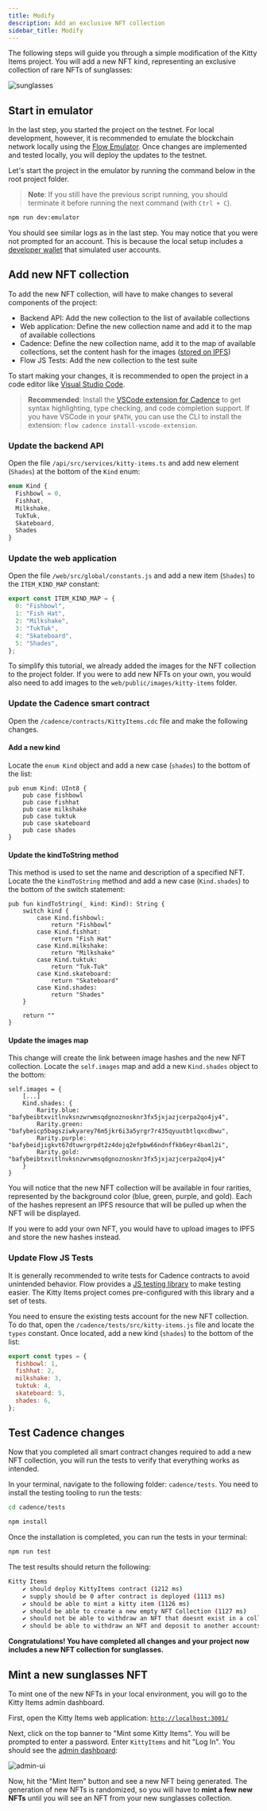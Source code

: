```yaml
---
title: Modify
description: Add an exclusive NFT collection
sidebar_title: Modify
---
```


The following steps will guide you through a simple modification of the Kitty Items project. You will add a new NFT kind, representing an exclusive collection of rare NFTs of sunglasses:

![sunglasses](shades-nft.png)

## Start in emulator

In the last step, you started the project on the testnet. For local development, however, it is recommended to emulate the blockchain network locally using the [Flow Emulator](/emulator/). Once changes are implemented and tested locally, you will deploy the updates to the testnet.

Let's start the project in the emulator by running the command below in the root project folder.

> **Note**: If you still have the previous script running, you should terminate it before running the next command (with `Ctrl + C`).

```sh
npm run dev:emulator
```

You should see similar logs as in the last step. You may notice that you were not prompted for an account. This is because the local setup includes a [developer wallet](https://github.com/onflow/fcl-dev-wallet) that simulated user accounts.

## Add new NFT collection

To add the new NFT collection, will have to make changes to several components of the project:

- Backend API: Add the new collection to the list of available collections
- Web application: Define the new collection name and add it to the map of available collections
- Cadence: Define the new collection name, add it to the map of available collections, set the content hash for the images ([stored on IPFS](/dapp-development/smart-contracts/#external-storage-networks))
- Flow JS Tests: Add the new collection to the test suite

To start making your changes, it is recommended to open the project in a code editor like [Visual Studio Code](https://code.visualstudio.com/).

> **Recommended**: Install the [VSCode extension for Cadence](https://marketplace.visualstudio.com/items?itemName=onflow.cadence) to get syntax highlighting, type checking, and code completion support. If you have VSCode in your `$PATH`, you can use the CLI to install the extension: `flow cadence install-vscode-extension`.

### Update the backend API

Open the file `/api/src/services/kitty-items.ts` and add new element (`Shades`) at the bottom of the `Kind` enum:

```js:title=/api/src/services/kitty-items.ts
enum Kind {
  Fishbowl = 0,
  Fishhat,
  Milkshake,
  TukTuk,
  Skateboard,
  Shades
}
```

### Update the web application

Open the file `/web/src/global/constants.js` and add a new item (`Shades`) to the `ITEM_KIND_MAP` constant:

```js:title=/web/src/global/constants.js
export const ITEM_KIND_MAP = {
  0: "Fishbowl",
  1: "Fish Hat",
  2: "Milkshake",
  3: "TukTuk",
  4: "Skateboard",
  5: "Shades",
};
```

To simplify this tutorial, we already added the images for the NFT collection to the project folder. If you were to add new NFTs on your own, you would also need to add images to the `web/public/images/kitty-items` folder.

### Update the Cadence smart contract

Open the `/cadence/contracts/KittyItems.cdc` file and make the following changes.

#### Add a new kind

Locate the `enum Kind` object and add a new case (`shades`) to the bottom of the list:

```cadence:title=/cadence/contracts/KittyItems.cdc
pub enum Kind: UInt8 {
    pub case fishbowl
    pub case fishhat
    pub case milkshake
    pub case tuktuk
    pub case skateboard
    pub case shades
}
```

#### Update the kindToString method

This method is used to set the name and description of a specified NFT. Locate the the `kindToString` method and add a new case (`Kind.shades`) to the bottom of the switch statement:

```cadence:title=/cadence/contracts/KittyItems.cdc
pub fun kindToString(_ kind: Kind): String {
    switch kind {
        case Kind.fishbowl:
            return "Fishbowl"
        case Kind.fishhat:
            return "Fish Hat"
        case Kind.milkshake:
            return "Milkshake"
        case Kind.tuktuk:
            return "Tuk-Tuk"
        case Kind.skateboard:
            return "Skateboard"
        case Kind.shades:
            return "Shades"
    }

    return ""
}
```

#### Update the images map

This change will create the link between image hashes and the new NFT collection. Locate the `self.images` map and add a new `Kind.shades` object to the bottom:

```cadence:title=/cadence/contracts/KittyItems.cdc
self.images = {
    [...]
    Kind.shades: {
        Rarity.blue: "bafybeibtxvitlnvksnzwrwmsqdgnoznosknr3fx5jxjazjcerpa2qo4jy4",
        Rarity.green: "bafybeicp5bagsziwkyarey76m5jkr6i3a5yrgr7r435qyuutbtlqxcdbwu",
        Rarity.purple: "bafybeidjigkvt67dtuwrgrpdt2z4dojq2efpbw66ndnffkb6eyr4baml2i",
        Rarity.gold: "bafybeibtxvitlnvksnzwrwmsqdgnoznosknr3fx5jxjazjcerpa2qo4jy4"
    }
}
```

You will notice that the new NFT collection will be available in four rarities, represented by the background color (blue, green, purple, and gold). Each of the hashes represent an IPFS resource that will be pulled up when the NFT will be displayed.

If you were to add your own NFT, you would have to upload images to IPFS and store the new hashes instead.

### Update Flow JS Tests

It is generally recommended to write tests for Cadence contracts to avoid unintended behavior. Flow provides a [JS testing library](/flow-js-testing/) to make testing easier. The Kitty Items project comes pre-configured with this library and a set of tests.

You need to ensure the existing tests account for the new NFT collection. To do that, open the `/cadence/tests/src/kitty-items.js` file and locate the `types` constant. Once located, add a new kind (`shades`) to the bottom of the list:

```js:title=/cadence/tests/src/kitty-items.js
export const types = {
  fishbowl: 1,
  fishhat: 2,
  milkshake: 3,
  tuktuk: 4,
  skateboard: 5,
  shades: 6,
};
```

## Test Cadence changes

Now that you completed all smart contract changes required to add a new NFT collection, you will run the tests to verify that everything works as intended.

In your terminal, navigate to the following folder: `cadence/tests`. You need to install the testing tooling to run the tests:

```sh
cd cadence/tests

npm install
```

Once the installation is completed, you can run the tests in your terminal:

```sh
npm run test
```

The test results should return the following:

```sh
Kitty Items
    ✔ should deploy KittyItems contract (1212 ms)
    ✔ supply should be 0 after contract is deployed (1113 ms)
    ✔ should be able to mint a kitty item (1126 ms)
    ✔ should be able to create a new empty NFT Collection (1127 ms)
    ✔ should not be able to withdraw an NFT that doesnt exist in a collection (1123 ms)
    ✔ should be able to withdraw an NFT and deposit to another accounts collection (1104 ms)
```

**Congratulations! You have completed all changes and your project now includes a new NFT collection for sunglasses.**

## Mint a new sunglasses NFT

To mint one of the new NFTs in your local environment, you will go to the Kitty Items admin dashboard.

First, open the Kitty Items web application: [`http://localhost:3001/`](http://localhost:3001/)

Next, click on the top banner to "Mint some Kitty Items". You will be prompted to enter a password. Enter `KittyItems` and hit "Log In". You should see the [admin dashboard](http://localhost:3001/admin/mint/):

![admin-ui](admin-ui.png)

Now, hit the "Mint Item" button and see a new NFT being generated. The generation of new NFTs is randomized, so you will have to **mint a few new NFTs** until you will see an NFT from your new sunglasses collection.
